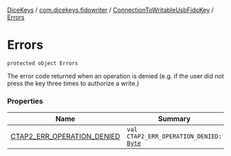 [DiceKeys](../../../index.md) / [com.dicekeys.fidowriter](../../index.md) / [ConnectionToWritableUsbFidoKey](../index.md) / [Errors](./index.md)

# Errors

`protected object Errors`

The error code returned when an operation is denied
(e.g. if the user did not press the key three times to authorize a write.)

### Properties

| Name | Summary |
|---|---|
| [CTAP2_ERR_OPERATION_DENIED](-c-t-a-p2_-e-r-r_-o-p-e-r-a-t-i-o-n_-d-e-n-i-e-d.md) | `val CTAP2_ERR_OPERATION_DENIED: `[`Byte`](https://kotlinlang.org/api/latest/jvm/stdlib/kotlin/-byte/index.html) |
